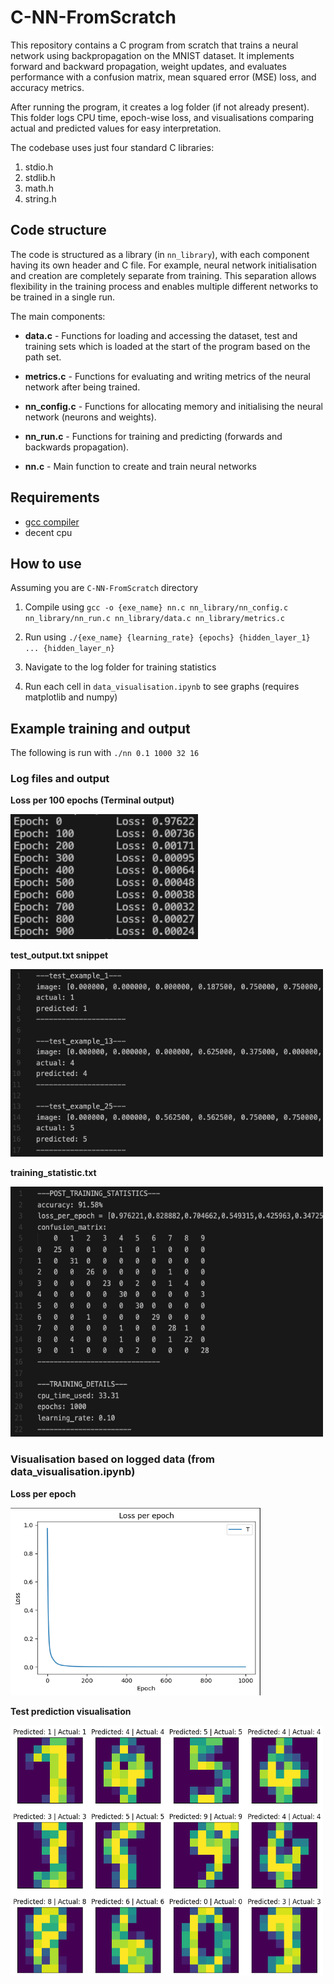 # C-NN-FromScratch
This repository contains a C program from scratch that trains a neural network using backpropagation on the MNIST dataset. It implements forward and backward propagation, weight updates, and evaluates performance with a confusion matrix, mean squared error (MSE) loss, and accuracy metrics.

After running the program, it creates a log folder (if not already present). This folder logs CPU time, epoch-wise loss, and visualisations comparing actual and predicted values for easy interpretation.

The codebase uses just four standard C libraries:

1. stdio.h
2. stdlib.h
3. math.h
4. string.h

## Code structure
The code is structured as a library (in `nn_library`), with each component having its own header and C file. For example, neural network initialisation and creation are completely separate from training. This separation allows flexibility in the training process and enables multiple different networks to be trained in a single run.

The main components: 
- **data.c** - Functions for loading and accessing the dataset, test and training sets which is loaded at the start of the program based on the path set. 

- **metrics.c** - Functions for evaluating and writing metrics of the neural network after being trained.

- **nn_config.c** - Functions for allocating memory and initialising the neural network (neurons and weights).

- **nn_run.c** - Functions for training and predicting (forwards and backwards propagation).

- **nn.c** - Main function to create and train neural networks
 
## Requirements

- [gcc compiler](https://gcc.gnu.org/)
- decent cpu

## How to use
Assuming you are `C-NN-FromScratch` directory

1. Compile using `gcc -o {exe_name} nn.c nn_library/nn_config.c nn_library/nn_run.c nn_library/data.c nn_library/metrics.c`

2. Run using `./{exe_name} {learning_rate} {epochs} {hidden_layer_1} ... {hidden_layer_n}`

3. Navigate to the log folder for training statistics

4. Run each cell in `data_visualisation.ipynb` to see graphs (requires matplotlib and numpy) 

## Example training and output
The following is run with `./nn 0.1 1000 32 16`

### Log files and output 
**Loss per 100 epochs (Terminal output)**

<img src="readme_images/run_example.png" alt="Alt text" width="300" height="200" />

**test_output.txt snippet**

<img src="readme_images/test_output_example.png" alt="Alt text" width="500" height="300" />

**training_statistic.txt**

<img src="readme_images/training_statistics.png" alt="Alt text" width="500" height="400" />

### Visualisation based on logged data (from data_visualisation.ipynb)

**Loss per epoch**

<img src="readme_images/loss.png" alt="Alt text" width="400" height="300" />

**Test prediction visualisation**

<img src="readme_images/test_prediction.png" alt="Alt text" width="500" height="400" />


